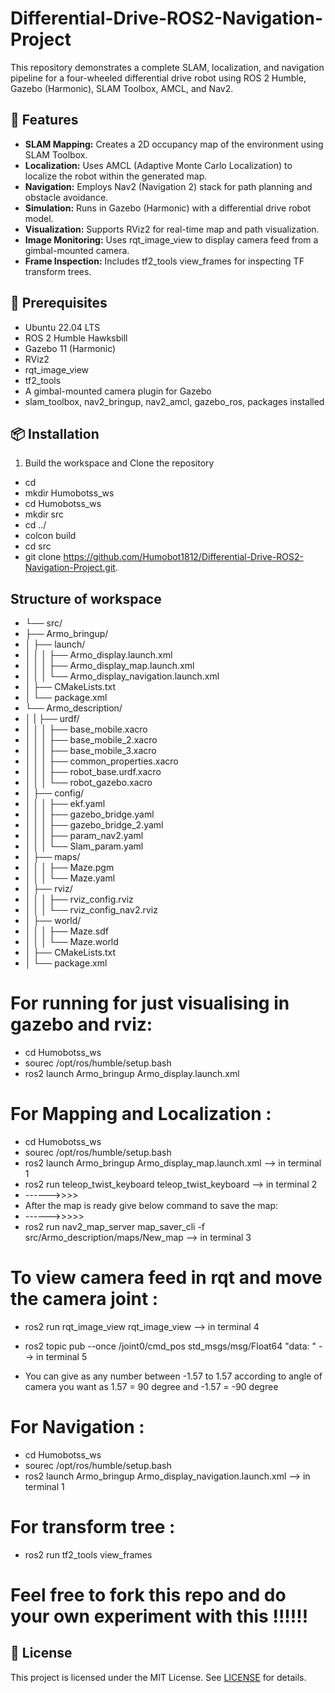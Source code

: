 # Differential-Drive-ROS2-Navigation-Project
This repository demonstrates a complete SLAM, localization, and navigation pipeline for a four-wheeled differential drive robot using ROS 2 Humble, Gazebo (Harmonic), SLAM Toolbox, AMCL, and Nav2.



## 🚀 Features
- **SLAM Mapping:** Creates a 2D occupancy map of the environment using SLAM Toolbox.
- **Localization:** Uses AMCL (Adaptive Monte Carlo Localization) to localize the robot within the generated map.
- **Navigation:** Employs Nav2 (Navigation 2) stack for path planning and obstacle avoidance.
- **Simulation:** Runs in Gazebo (Harmonic) with a differential drive robot model.
- **Visualization:** Supports RViz2 for real-time map and path visualization.
- **Image Monitoring:** Uses rqt_image_view to display camera feed from a gimbal-mounted camera.
- **Frame Inspection:** Includes tf2_tools view_frames for inspecting TF transform trees.


## 🔧 Prerequisites
- Ubuntu 22.04 LTS
- ROS 2 Humble Hawksbill
- Gazebo 11 (Harmonic)
- RViz2
- rqt_image_view
- tf2_tools
- A gimbal-mounted camera plugin for Gazebo
- slam_toolbox, nav2_bringup, nav2_amcl, gazebo_ros, packages installed


## 📦 Installation
1. Build the workspace and Clone the repository
- cd
- mkdir Humobotss_ws
- cd Humobotss_ws
- mkdir src
- cd ../
- colcon build
- cd src
- git clone https://github.com/Humobot1812/Differential-Drive-ROS2-Navigation-Project.git.

## Structure of workspace
- └── src/
-   ├── Armo_bringup/
-   │   ├── launch/
-   │   │   │   ├── Armo_display.launch.xml
-   │   │   │   ├── Armo_display_map.launch.xml
-   │   │   │   └── Armo_display_navigation.launch.xml
-   │   ├── CMakeLists.txt
-   │   └── package.xml
-   └── Armo_description/
-   │   |   ├── urdf/
-   │   │   │   ├── base_mobile.xacro
-   │   │   │   ├── base_mobile_2.xacro
-   │   │   │   ├── base_mobile_3.xacro
-   │   │   │   ├── common_properties.xacro
-   │   │   │   ├── robot_base.urdf.xacro
-   │   │   │   └── robot_gazebo.xacro
-   │   ├── config/
-   │   │   │   ├── ekf.yaml
-   │   │   │   ├── gazebo_bridge.yaml
-   │   │   │   ├── gazebo_bridge_2.yaml
-   │   │   │   ├── param_nav2.yaml
-   │   │   │   └── Slam_param.yaml
-   │   ├── maps/
-   │   │   │   ├── Maze.pgm
-   │   │   │   └── Maze.yaml
-   │   ├── rviz/
-   │   │   │   ├── rviz_config.rviz
-   │   │   │   └── rviz_config_nav2.rviz
-   │   ├── world/
-   │   │   │   ├── Maze.sdf
-   │   │   │   └── Maze.world
-   │   ├── CMakeLists.txt
-   │   └── package.xml

# For running for just visualising in gazebo and rviz:
- cd Humobotss_ws
- sourec /opt/ros/humble/setup.bash
- ros2 launch Armo_bringup Armo_display.launch.xml

# For Mapping and Localization :
- cd Humobotss_ws
- sourec /opt/ros/humble/setup.bash
- ros2 launch Armo_bringup Armo_display_map.launch.xml                                   --> in terminal 1
- ros2 run teleop_twist_keyboard teleop_twist_keyboard                                   --> in terminal 2
- ------>>>>
- After the map is ready give below command to save the map:
- ------>>>>>
- ros2 run nav2_map_server map_saver_cli -f src/Armo_description/maps/New_map            --> in terminal 3

# To view camera feed in rqt and move the camera joint :
- ros2 run rqt_image_view rqt_image_view                                                 --> in terminal 4
- ros2 topic pub --once  /joint0/cmd_pos std_msgs/msg/Float64 "data: <value>"            --> in terminal 5

- You can give <value> as any number between -1.57 to 1.57 according to angle of camera you want as 1.57 = 90 degree and -1.57 = -90 degree


# For Navigation :
- cd Humobotss_ws
- sourec /opt/ros/humble/setup.bash
- ros2 launch Armo_bringup Armo_display_navigation.launch.xml                             --> in terminal 1

# For transform tree :
- ros2 run tf2_tools view_frames

# Feel free to fork this repo and do your own experiment with this !!!!!!

## 📜 License

This project is licensed under the MIT License. See [LICENSE](LICENSE) for details.







